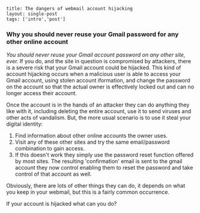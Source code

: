 ```
title: The dangers of webmail account hijacking
layout: single-post
tags: ['intro','post']

```

### Why you should never reuse your Gmail password for any other online account
*You should never reuse your Gmail account password on any other site, ever.* If you do, and the site in question is compromised by attackers, there is a severe risk that your Gmail account could be hijacked. This kind of account hijacking occurs when a malicious user is able to access your Gmail account, using stolen account iformation, and change the password on the account so that the actual owner is effectively locked out and can no longer access their account.

Once the account is in the hands of an attacker they can do anything they like with it, including deleting the entire account, use it to send viruses and other acts of vandalism. But, the more usual scenario is to use it steal your digital identity:

1. Find information about other online accounts the owner uses.
2. Visit any of these other sites and try the same email/password combination to gain access.
3. If this doesn't work they simply use the password reset function offered by most sites. The resulting 'confirmation' email is sent to the gmail account they now control enabling them to reset the password and take control of that account as well. 

Obviously, there are lots of other things they can do, it depends on what you keep in your webmail, but this is a fairly common occurrence.

If your account is hijacked what can you do?